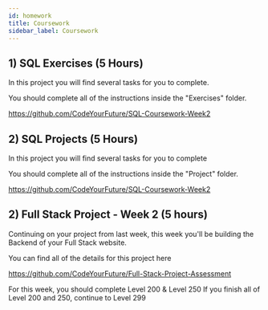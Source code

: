 ```yaml
---
id: homework
title: Coursework
sidebar_label: Coursework
---
```


## 1) SQL Exercises (5 Hours)

In this project you will find several tasks for you to complete.

You should complete all of the instructions inside the "Exercises" folder.

https://github.com/CodeYourFuture/SQL-Coursework-Week2

## 2) SQL Projects (5 Hours)

In this project you will find several tasks for you to complete

You should complete all of the instructions inside the "Project" folder.

https://github.com/CodeYourFuture/SQL-Coursework-Week2

## 2) Full Stack Project - Week 2 (5 hours)

Continuing on your project from last week, this week you'll be building the Backend of your Full Stack website.

You can find all of the details for this project here

https://github.com/CodeYourFuture/Full-Stack-Project-Assessment

For this week, you should complete Level 200 & Level 250
If you finish all of Level 200 and 250, continue to Level 299

